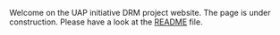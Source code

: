 Welcome on the UAP initiative DRM project website.
The page is under construction. Please have a look at the [README](../README.md) file.

